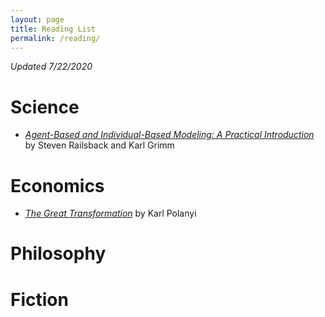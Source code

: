 ```yaml
---
layout: page
title: Reading List
permalink: /reading/
---
```


*Updated 7/22/2020*

# Science
* [*Agent-Based and Individual-Based Modeling: A Practical Introduction*](https://press.princeton.edu/books/paperback/9780691136745/agent-based-and-individual-based-modeling) by Steven Railsback and Karl Grimm

# Economics
* [*The Great Transformation*](https://www.amazon.com/Great-Transformation-Political-Economic-Origins/dp/080705643X) by Karl Polanyi

# Philosophy


# Fiction
